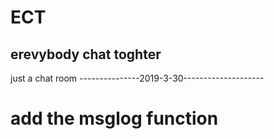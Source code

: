 # ECT
## erevybody chat toghter
just a chat room
---------------2019-3-30--------------------

# add the msglog function
